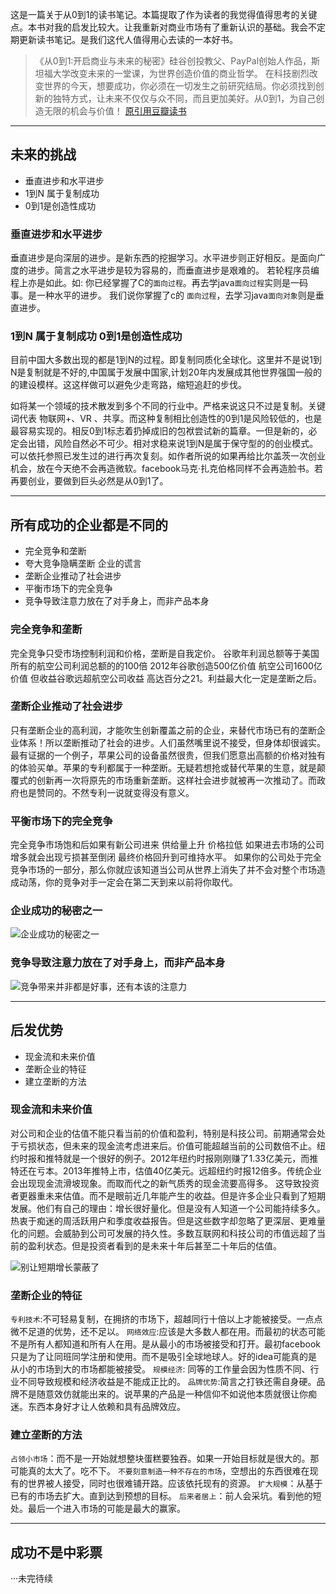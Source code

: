 这是一篇关于从0到1的读书笔记。本篇提取了作为读者的我觉得值得思考的关键点。本书对我的启发比较大。让我重新对商业市场有了重新认识的基础。我会不定期更新读书笔记。是我们这代人值得用心去读的一本好书。

>《从0到1:开启商业与未来的秘密》硅谷创投教父、PayPal创始人作品，斯坦福大学改变未来的一堂课，为世界创造价值的商业哲学。
在科技剧烈改变世界的今天，想要成功，你必须在一切发生之前研究结局。你必须找到创新的独特方式，让未来不仅仅与众不同，而且更加美好。从0到1，为自己创造无限的机会与价值！
[原引用豆瓣读书](https://book.douban.com/subject/26297606/)

---

## 未来的挑战
- 垂直进步和水平进步
- 1到N 属于复制成功
- 0到1是创造性成功

### 垂直进步和水平进步
垂直进步是向深层的进步。是新东西的挖掘学习。水平进步则正好相反。是面向广度的进步。简言之水平进步是较为容易的，而垂直进步是艰难的。
若轮程序员编程上亦是如此。如:
你已经掌握了C的`面向过程`。再去学java`面向过程`实则是一码事。是一种水平的进步。
我们说你掌握了c的  `面向过程`，去学习java`面向对象`则是垂直进步。

### 1到N 属于复制成功 0到1是创造性成功
目前中国大多数出现的都是1到N的过程。即复制同质化全球化。这里并不是说1到N是复制就是不好的,中国属于发展中国家,计划20年内发展成其他世界强国一般的的建设模样。这这样做可以避免少走弯路，缩短追赶的步伐。

如将某一个领域的技术散发到多个不同的行业中。严格来说这只不过是复制。关键词代表 物联网+、VR 、共享。而这种复制相比创造性的0到1是风险较低的，也是最容易实现的。相反0到1标志着扔掉成旧的包袱尝试新的篇章。一但是新的，必定会出错，风险自然必不可少。相对求稳来说1到N是属于保守型的的创业模式。可以依托参照已发生过的进行再次复刻。如作者所说的如果再给比尔盖茨一次创业机会，放在今天绝不会再造微软。facebook马克·扎克伯格同样不会再造脸书。若再要创业，要做到巨头必然是从0到1了。

---

## 所有成功的企业都是不同的
 - 完全竞争和垄断
 - 夸大竞争隐瞒垄断 企业的谎言
 - 垄断企业推动了社会进步
 - 平衡市场下的完全竞争
 - 竞争导致注意力放在了对手身上，而非产品本身

### 完全竞争和垄断
完全竞争只受市场控制利润和价格，垄断是自我定价。
谷歌年利润总额等于美国所有的航空公司利润总额的的100倍 2012年谷歌创造500亿价值 航空公司1600亿价值 但收益谷歌远超航空公司收益 高达百分之21。利益最大化一定是垄断之后。

### 垄断企业推动了社会进步
只有垄断企业的高利润，才能吹生创新覆盖之前的企业，来替代市场已有的垄断企业体系！所以垄断推动了社会的进步。人们虽然嘴里说不接受，但身体却很诚实。最有证据的一个例子，苹果公司的设备虽然很贵，但我们愿意出高额的价格对独有的体验买单。苹果的专利都属于一种垄断。无疑若想抢或替代苹果的生意，就是颠覆式的创新再一次将原先的市场重新垄断。这样社会进步就被再一次推动了。而政府也是赞同的。不然专利一说就变得没有意义。

### 平衡市场下的完全竞争
完全竞争市场饱和后如果有新公司进来 供给量上升 价格拉低 如果进去市场的公司增多就会出现亏损甚至倒闭 最终价格回升到可维持水平。
如果你的公司处于完全竞争市场的一部分，那么你就应该知道当公司从世界上消失了并不会对整个市场造成动荡，你的竞争对手一定会在第二天到来以前将你取代。

### 企业成功的秘密之一
![企业成功的秘密之一](http://upload-images.jianshu.io/upload_images/1110736-5d12630741e660e5.png?imageMogr2/auto-orient/strip%7CimageView2/2/w/500)


### 竞争导致注意力放在了对手身上，而非产品本身
![竞争带来并非都是好事，还有本该的注意力](http://upload-images.jianshu.io/upload_images/1110736-e00844582045fa1d.png?imageMogr2/auto-orient/strip%7CimageView2/2/w/500)

---

## 后发优势
- 现金流和未来价值
- 垄断企业的特征
- 建立垄断的方法

### 现金流和未来价值
对公司和企业的估值不能只看当前的价值和盈利，特别是科技公司。前期通常会处于亏损状态，但未来的现金流考虑进来后。价值可能超越当前的公司数倍不止。纽约时报和推特就是一个很好的例子。2012年纽约时报刚刚赚了1.33亿美元，而推特还在亏本。2013年推特上市，估值40亿美元。远超纽约时报12倍多。传统企业会出现现金流滑坡现象。而取而代之的新气质秀的现金流要高得多。
这导致投资者更器重未来估值。而不是眼前近几年能产生的收益。但是许多企业只看到了短期发展。他们有自己的理由：增长很好量化。但是没有人知道一个公司能持续多久。热衷于痴迷的周活跃用户和季度收益报告。但是这些数字却忽略了更深层、更难量化的问题。会威胁到公司可发展的持久性。多数互联网和科技公司的市值远超了当前的盈利状态。但是投资者看到的是未来十年后甚至二十年后的估值。


![别让短期增长蒙蔽了](http://upload-images.jianshu.io/upload_images/1110736-45b6ea4d7ba3e6da.png?imageMogr2/auto-orient/strip%7CimageView2/2/w/500)

### 垄断企业的特征
`专利技术`:不可轻易复制，在拥挤的市场下，超越同行十倍以上才能被接受。一点点微不足道的优势，还不足以。
`网络效应`:应该是大多数人都在用。而最初的状态可能不是所有人都知道和所有人在用。是从最小的市场被接受和打开。最初facebook只是为了让同班同学注册和使用。而不是吸引全球地球人。好的idea可能真的是从小的市场到大的市场都能被接受。
`规模经济`: 同等的工作量会因为性质不同、行业不同导致规模和经济收益是不能成正比的。
`品牌优势`:简言之打铁还需自身硬。品牌不是随意效仿就能出来的。说苹果的产品是一种信仰不如说他本质就很让你痴迷。东西本身好才让人依赖和具有品牌效应。

### 建立垄断的方法
`占领小市场`：而不是一开始就想整块蛋糕要独吞。如果一开始目标就是很大的。那可能真的太大了。吃不下。
`不要刻意制造一种不存在的市场`，空想出的东西很难在现有的世界被人接受，同时也很难铺开路。应该依托现有的资源。
`扩大规模`：从基于已有的市场去扩大。直到达到预想的目标。
`后来者居上`：前人会采坑。看到他的短处。最后一个进入市场的可能是最大的赢家。

---

## 成功不是中彩票
···未完待续